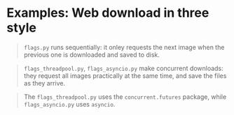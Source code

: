 # Examples: Web download in three style
> `flags.py` runs sequentially: it onley requests the next image when the previous one is downloaded and saved to disk.

> `flags_threadpool.py`, `flags_asyncio.py` make concurrent downloads: they request all images practically at the same time, and save the files as they arrive.

> The `flags_threadpool.py` uses the `concurrent.futures` package, while `flags_asyncio.py` uses `asyncio`.
